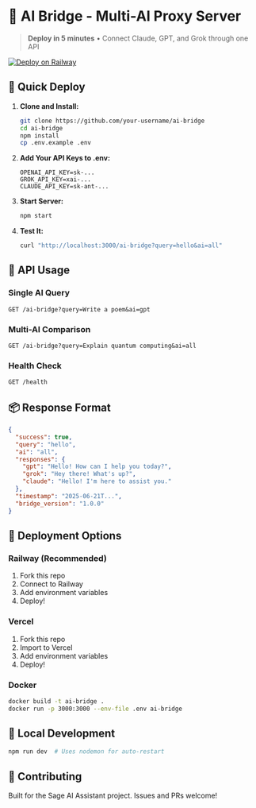 # 🌉 AI Bridge - Multi-AI Proxy Server

> **Deploy in 5 minutes** • Connect Claude, GPT, and Grok through one API

[![Deploy on Railway](https://railway.app/button.svg)](https://railway.app/new/template)

## 🚀 Quick Deploy

1. **Clone and Install:**
   ```bash
   git clone https://github.com/your-username/ai-bridge
   cd ai-bridge
   npm install
   cp .env.example .env
   ```

2. **Add Your API Keys to .env:**
   ```env
   OPENAI_API_KEY=sk-...
   GROK_API_KEY=xai-...
   CLAUDE_API_KEY=sk-ant-...
   ```

3. **Start Server:**
   ```bash
   npm start
   ```

4. **Test It:**
   ```bash
   curl "http://localhost:3000/ai-bridge?query=hello&ai=all"
   ```

## 🎯 API Usage

### Single AI Query
```
GET /ai-bridge?query=Write a poem&ai=gpt
```

### Multi-AI Comparison
```
GET /ai-bridge?query=Explain quantum computing&ai=all
```

### Health Check
```
GET /health
```

## 📦 Response Format
```json
{
  "success": true,
  "query": "hello",
  "ai": "all",
  "responses": {
    "gpt": "Hello! How can I help you today?",
    "grok": "Hey there! What's up?",
    "claude": "Hello! I'm here to assist you."
  },
  "timestamp": "2025-06-21T...",
  "bridge_version": "1.0.0"
}
```

## 🚀 Deployment Options

### Railway (Recommended)
1. Fork this repo
2. Connect to Railway
3. Add environment variables
4. Deploy!

### Vercel
1. Fork this repo
2. Import to Vercel
3. Add environment variables
4. Deploy!

### Docker
```bash
docker build -t ai-bridge .
docker run -p 3000:3000 --env-file .env ai-bridge
```

## 🔧 Local Development
```bash
npm run dev  # Uses nodemon for auto-restart
```

## 🤝 Contributing

Built for the Sage AI Assistant project. Issues and PRs welcome!